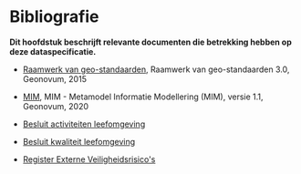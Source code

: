 Bibliografie
============

**Dit hoofdstuk beschrijft relevante documenten die betrekking hebben op deze
dataspecificatie.**


-   [Raamwerk van geo-standaarden](https://docs.geostandaarden.nl/gbd/gsb/#raamwerk-van-geo-standaarden), Raamwerk van geo-standaarden 3.0, Geonovum, 2015

-	[MIM](https://docs.geostandaarden.nl/mim/def-st-mim-20201023/), MIM - Metamodel Informatie Modellering (MIM), versie 1.1, Geonovum, 2020

-	[Besluit activiteiten leefomgeving](https://iplo.nl/regelgeving/stelsel-omgevingswet/overzicht-geconsolideerde-teksten-omgevingswet/)

-	[Besluit kwaliteit leefomgeving](https://iplo.nl/regelgeving/stelsel-omgevingswet/overzicht-geconsolideerde-teksten-omgevingswet/)

-	[Register Externe Veiligheidsrisico's](https://registerexterneveiligheid.nl/)
